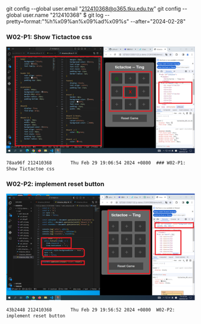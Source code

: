 git config --global user.email "212410368@o365.tku.edu.tw"
git config --global user.name "212410368"
$ git log --pretty=format:"%h%x09%an%x09%ad%x09%s" --after="2024-02-28"

### W02-P1: Show Tictactoe css

![](w02-p1.png)

```
78aa96f 212410368       Thu Feb 29 19:06:54 2024 +0800  ### W02-P1: Show Tictactoe css
```

### W02-P2: implement reset button

![](w02-p2.png)

```
43b2448 212410368       Thu Feb 29 19:56:52 2024 +0800  W02-P2: implement reset button
```
